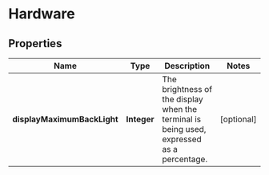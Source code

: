 

# Hardware


## Properties

| Name | Type | Description | Notes |
|------------ | ------------- | ------------- | -------------|
|**displayMaximumBackLight** | **Integer** | The brightness of the display when the terminal is being used, expressed as a percentage. |  [optional] |



